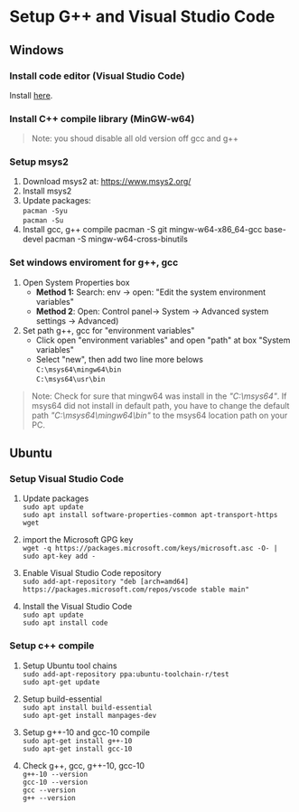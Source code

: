 # Setup G++ and Visual Studio Code
## Windows
### Install code editor (Visual Studio Code)
Install [here](https://code.visualstudio.com/download).

### Install C++ compile library (MinGW-w64)
> Note: you shoud disable all old version off gcc and g++  

### Setup msys2
1. Download msys2 at: https://www.msys2.org/
2. Install msys2
3. Update packages:  
    `pacman -Syu`  
	`pacman -Su`
4. Install gcc, g++ compile
	pacman -S git mingw-w64-x86_64-gcc base-devel
	pacman -S mingw-w64-cross-binutils

###  Set windows enviroment for g++, gcc 
1. Open System Properties box
	+ **Method 1:** Search: env -> open: "Edit the system environment variables"
	+ **Method 2**: Open: Control panel-> System -> Advanced system settings -> Advanced)
2. Set path g++, gcc for "environment variables"
	+ Click open "environment variables" and open "path" at box "System variables"  
	+ Select "new", then add two line more belows   
	`C:\msys64\mingw64\bin`  
	`C:\msys64\usr\bin`

> Note: Check for sure that mingw64 was install in the *"C:\msys64"*. If msys64 did not install in default path, you have to change the default path *"C:\msys64\mingw64\bin"* to the msys64 location path on your PC. 

## Ubuntu
### Setup Visual Studio Code
1. Update packages  
`sudo apt update`  
`sudo apt install software-properties-common apt-transport-https wget`  

2. import the Microsoft GPG key  
`wget -q https://packages.microsoft.com/keys/microsoft.asc -O- | sudo apt-key add -`

3. Enable Visual Studio Code repository  
`sudo add-apt-repository "deb [arch=amd64] https://packages.microsoft.com/repos/vscode stable main"`

4. Install the Visual Studio Code  
`sudo apt update`  
`sudo apt install code`

### Setup c++ compile 
1. Setup Ubuntu tool chains  
`sudo add-apt-repository ppa:ubuntu-toolchain-r/test`  
`sudo apt-get update`  

2. Setup build-essential  
`sudo apt install build-essential`  
`sudo apt-get install manpages-dev`  

3. Setup g++-10 and gcc-10 compile  
`sudo apt-get install g++-10`  
`sudo apt-get install gcc-10`  

4. Check g++, gcc, g++-10, gcc-10  
`g++-10 --version`  
`gcc-10 --version`  
`gcc --version`  
`g++ --version`  